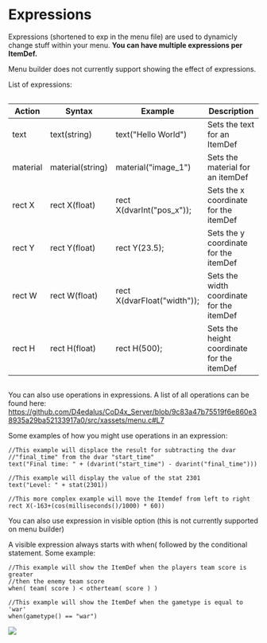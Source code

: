 # Expressions
Expressions (shortened to exp in the menu file) are used to dynamicly change stuff within your menu. **You can have multiple expressions per ItemDef.**

Menu builder does not currently support showing the effect of expressions.

List of expressions:
```
```
| Action | Syntax |  Example | Description|
|--|--|--|--|
|text| text(string)|text("Hello World")| Sets the text for an ItemDef
|material| material(string)| material("image_1")| Sets the material for an itemDef
|rect X | rect X(float)| rect X(dvarInt("pos_x"));| Sets the x coordinate for the itemDef
|rect Y | rect Y(float)| rect Y(23.5);| Sets the y coordinate for the itemDef
|rect W | rect W(float)| rect X(dvarFloat("width"));| Sets the width coordinate for the itemDef
|rect H | rect H(float)| rect H(500);| Sets the height coordinate for the itemDef
```
```

You can also use operations in expressions. A list of all operations can be found here:
https://github.com/D4edalus/CoD4x_Server/blob/9c83a47b75519f6e860e38935a29ba52133917a0/src/xassets/menu.c#L7

Some  examples of how you might use operations in an expression:

    //This example will displace the result for subtracting the dvar
    //"final_time" from the dvar "start_time"
    text("Final time: " + (dvarint("start_time") - dvarint("final_time")))

	//This example will display the value of the stat 2301
    text("Level: " + stat(2301))

	//This more complex example will move the Itemdef from left to right
    rect X(-163+(cos(milliseconds()/1000) * 60))
    

You can also use expression in visible option (this is not currently supported on menu builder)

A visible expression always starts with when( followed by the conditional statement.
Some example:

    //This example will show the ItemDef when the players team score is greater
    //then the enemy team score
    when( team( score ) < otherteam( score ) )

	//This example will show the ItemDef when the gametype is equal to 'war'
	when(gametype() == "war")


![](https://i.gyazo.com/d595b9ba61fca50ab7725dfff1d5e48f.gif)
